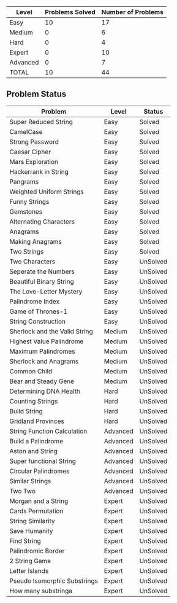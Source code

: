 |Level|Problems Solved|Number of Problems|
|-----|---------------|------------------|
|Easy|10|17|
|Medium|0|6|
|Hard|0|4|
|Expert|0|10|
|Advanced|0|7|
|TOTAL|10|44|

Problem Status
---
|Problem|Level|Status|
|-------|-----|------|
|Super Reduced String|Easy|Solved|
|CamelCase|Easy|Solved|
|Strong Password|Easy|Solved|
|Caesar Cipher|Easy|Solved|
|Mars Exploration|Easy|Solved|
|Hackerrank in String|Easy|Solved|
|Pangrams|Easy|Solved|
|Weighted Uniform Strings|Easy|Solved|
|Funny Strings|Easy|Solved|
|Gemstones|Easy|Solved|
|Alternating Characters|Easy|Solved|
|Anagrams|Easy|Solved|
|Making Anagrams|Easy|Solved|
|Two Strings|Easy|Solved|
|Two Characters|Easy|UnSolved|
|Seperate the Numbers|Easy|UnSolved|
|Beautiful Binary String|Easy|UnSolved|
|The Love-Letter Mystery|Easy|UnSolved|
|Palindrome Index|Easy|UnSolved|
|Game of Thrones-1|Easy|UnSolved|
|String Construction|Easy|UnSolved|
|Sherlock and the Valid String|Medium|UnSolved|
|Highest Value Palindrome|Medium|UnSolved|
|Maximum Palindromes|Medium|UnSolved|
|Sherlock and Anagrams|Medium|UnSolved|
|Common Child|Medium|UnSolved|
|Bear and Steady Gene|Medium|UnSolved|
|Determining DNA Health|Hard|UnSolved|
|Counting Strings|Hard|UnSolved|
|Build String|Hard|UnSolved|
|Gridland Provinces|Hard|UnSolved|
|String Function Calculation|Advanced|UnSolved|
|Build a Palindrome|Advanced|UnSolved|
|Aston and String|Advanced|UnSolved|
|Super functional String|Advanced|UnSolved|
|Circular Palindromes|Advanced|UnSolved|
|Similar Strings|Advanced|UnSolved|
|Two Two|Advanced|UnSolved|
|Morgan and a String|Expert|UnSolved|
|Cards Permutation|Expert|UnSolved|
|String Similarity|Expert|UnSolved|
|Save Humanity|Expert|UnSolved|
|Find String|Expert|UnSolved|
|Palindromic Border|Expert|UnSolved|
|2 String Game|Expert|UnSolved|
|Letter Islands|Expert|UnSolved|
|Pseudo Isomorphic Substrings|Expert|UnSolved|
|How many substringa|Expert|UnSolved|
